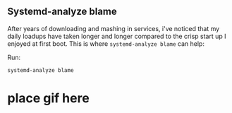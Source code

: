 
## Systemd-analyze blame 


After years of downloading and mashing in services, i've noticed that my daily loadups have taken longer and longer compared to the crisp start up I enjoyed at first boot.
This is where `systemd-analyze blame` can help:

Run:
```
systemd-analyze blame
```

# place gif here

